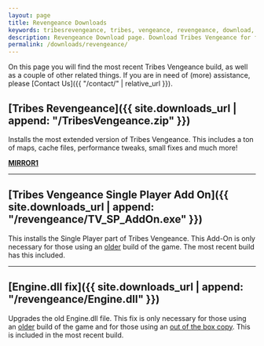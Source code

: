 ```yaml
---
layout: page
title: Revengeance Downloads
keywords: tribesrevengeance, tribes, vengeance, revengeance, download, game, beml, standard, defauld, singleplayer, add, on
description: Revengeance Download page. Download Tribes Vengeance for free! Choose from many builds!
permalink: /downloads/revengeance/
---
```


On this page you will find the most recent Tribes Vengeance build, as well as a couple of other related things. If you are in need of (more) assistance, please [Contact Us]({{ "/contact/" | relative_url  }}).

  
  

## [Tribes Revengeance]({{ site.downloads_url | append: "/TribesVengeance.zip" }})

Installs the most extended version of Tribes Vengeance. This includes a ton of maps, cache files, performance tweaks, small fixes and much more!

  

**[MIRROR1](https://goo.gl/v2MQeg)**
  

* * *
  
  

## [Tribes Vengeance Single Player Add On]({{ site.downloads_url | append: "/revengeance/TV_SP_AddOn.exe" }})

This installs the Single Player part of Tribes Vengeance. This Add-On is only necessary for those using an <u>older</u> build of the game. The most recent build has this included.

  
  
  

* * *
  
  

## [Engine.dll fix]({{ site.downloads_url | append: "/revengeance/Engine.dll" }})

Upgrades the old Engine.dll file. This fix is only necessary for those using an <u>older</u> build of the game and for those using an <u>out of the box copy</u>. This is included in the most recent build.
